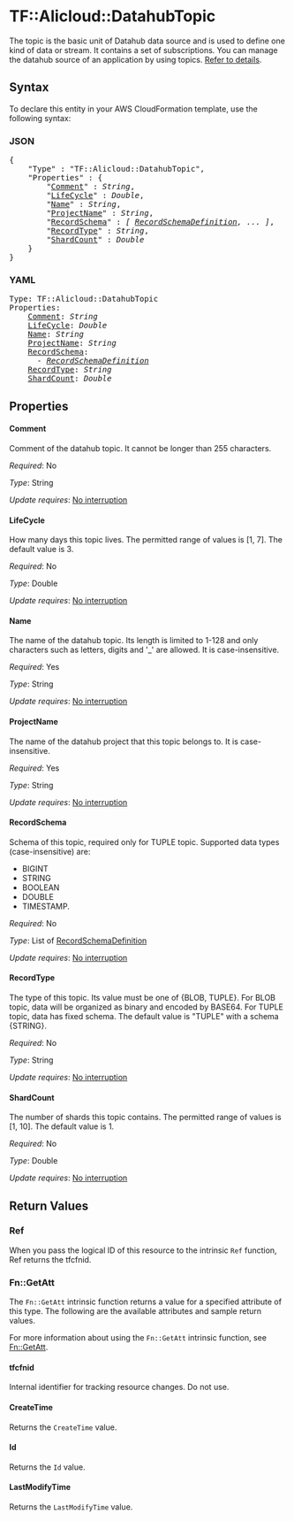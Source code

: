 # TF::Alicloud::DatahubTopic

The topic is the basic unit of Datahub data source and is used to define one kind of data or stream. It contains a set of subscriptions. You can manage the datahub source of an application by using topics. [Refer to details](https://help.aliyun.com/document_detail/47440.html).

## Syntax

To declare this entity in your AWS CloudFormation template, use the following syntax:

### JSON

<pre>
{
    "Type" : "TF::Alicloud::DatahubTopic",
    "Properties" : {
        "<a href="#comment" title="Comment">Comment</a>" : <i>String</i>,
        "<a href="#lifecycle" title="LifeCycle">LifeCycle</a>" : <i>Double</i>,
        "<a href="#name" title="Name">Name</a>" : <i>String</i>,
        "<a href="#projectname" title="ProjectName">ProjectName</a>" : <i>String</i>,
        "<a href="#recordschema" title="RecordSchema">RecordSchema</a>" : <i>[ <a href="recordschemadefinition.md">RecordSchemaDefinition</a>, ... ]</i>,
        "<a href="#recordtype" title="RecordType">RecordType</a>" : <i>String</i>,
        "<a href="#shardcount" title="ShardCount">ShardCount</a>" : <i>Double</i>
    }
}
</pre>

### YAML

<pre>
Type: TF::Alicloud::DatahubTopic
Properties:
    <a href="#comment" title="Comment">Comment</a>: <i>String</i>
    <a href="#lifecycle" title="LifeCycle">LifeCycle</a>: <i>Double</i>
    <a href="#name" title="Name">Name</a>: <i>String</i>
    <a href="#projectname" title="ProjectName">ProjectName</a>: <i>String</i>
    <a href="#recordschema" title="RecordSchema">RecordSchema</a>: <i>
      - <a href="recordschemadefinition.md">RecordSchemaDefinition</a></i>
    <a href="#recordtype" title="RecordType">RecordType</a>: <i>String</i>
    <a href="#shardcount" title="ShardCount">ShardCount</a>: <i>Double</i>
</pre>

## Properties

#### Comment

Comment of the datahub topic. It cannot be longer than 255 characters.

_Required_: No

_Type_: String

_Update requires_: [No interruption](https://docs.aws.amazon.com/AWSCloudFormation/latest/UserGuide/using-cfn-updating-stacks-update-behaviors.html#update-no-interrupt)

#### LifeCycle

How many days this topic lives. The permitted range of values is [1, 7]. The default value is 3.

_Required_: No

_Type_: Double

_Update requires_: [No interruption](https://docs.aws.amazon.com/AWSCloudFormation/latest/UserGuide/using-cfn-updating-stacks-update-behaviors.html#update-no-interrupt)

#### Name

The name of the datahub topic. Its length is limited to 1-128 and only characters such as letters, digits and '_' are allowed. It is case-insensitive.

_Required_: Yes

_Type_: String

_Update requires_: [No interruption](https://docs.aws.amazon.com/AWSCloudFormation/latest/UserGuide/using-cfn-updating-stacks-update-behaviors.html#update-no-interrupt)

#### ProjectName

The name of the datahub project that this topic belongs to. It is case-insensitive.

_Required_: Yes

_Type_: String

_Update requires_: [No interruption](https://docs.aws.amazon.com/AWSCloudFormation/latest/UserGuide/using-cfn-updating-stacks-update-behaviors.html#update-no-interrupt)

#### RecordSchema

Schema of this topic, required only for TUPLE topic. Supported data types (case-insensitive) are:
- BIGINT
- STRING
- BOOLEAN
- DOUBLE
- TIMESTAMP.

_Required_: No

_Type_: List of <a href="recordschemadefinition.md">RecordSchemaDefinition</a>

_Update requires_: [No interruption](https://docs.aws.amazon.com/AWSCloudFormation/latest/UserGuide/using-cfn-updating-stacks-update-behaviors.html#update-no-interrupt)

#### RecordType

The type of this topic. Its value must be one of {BLOB, TUPLE}. For BLOB topic, data will be organized as binary and encoded by BASE64. For TUPLE topic, data has fixed schema. The default value is "TUPLE" with a schema {STRING}.

_Required_: No

_Type_: String

_Update requires_: [No interruption](https://docs.aws.amazon.com/AWSCloudFormation/latest/UserGuide/using-cfn-updating-stacks-update-behaviors.html#update-no-interrupt)

#### ShardCount

The number of shards this topic contains. The permitted range of values is [1, 10]. The default value is 1.

_Required_: No

_Type_: Double

_Update requires_: [No interruption](https://docs.aws.amazon.com/AWSCloudFormation/latest/UserGuide/using-cfn-updating-stacks-update-behaviors.html#update-no-interrupt)

## Return Values

### Ref

When you pass the logical ID of this resource to the intrinsic `Ref` function, Ref returns the tfcfnid.

### Fn::GetAtt

The `Fn::GetAtt` intrinsic function returns a value for a specified attribute of this type. The following are the available attributes and sample return values.

For more information about using the `Fn::GetAtt` intrinsic function, see [Fn::GetAtt](https://docs.aws.amazon.com/AWSCloudFormation/latest/UserGuide/intrinsic-function-reference-getatt.html).

#### tfcfnid

Internal identifier for tracking resource changes. Do not use.

#### CreateTime

Returns the <code>CreateTime</code> value.

#### Id

Returns the <code>Id</code> value.

#### LastModifyTime

Returns the <code>LastModifyTime</code> value.

